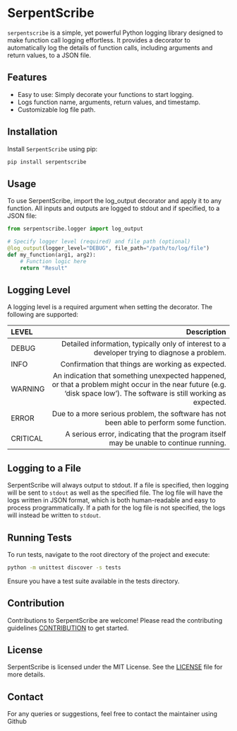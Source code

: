 # SerpentScribe

`serpentscribe` is a simple, yet powerful Python logging library designed to make function call logging effortless. It provides a decorator to automatically log the details of function calls, including arguments and return values, to a JSON file.

## Features

- Easy to use: Simply decorate your functions to start logging.
- Logs function name, arguments, return values, and timestamp.
- Customizable log file path.

## Installation

Install `SerpentScribe` using pip:

```bash
pip install serpentscribe
```
## Usage

To use SerpentScribe, import the log_output decorator and apply it to any function.  All inputs and outputs are logged to stdout and if specified, to a JSON file:

```python
from serpentscribe.logger import log_output

# Specify logger level (required) and file path (optional)
@log_output(logger_level="DEBUG", file_path="/path/to/log/file")
def my_function(arg1, arg2):
    # Function logic here
    return "Result"
```

## Logging Level

A logging level is a required argument when setting the decorator. The following are supported:

| LEVEL       | Description     |
| :------------- | -----------: |
| DEBUG   | Detailed information, typically only of interest to a developer trying to diagnose a problem. |
| INFO   | Confirmation that things are working as expected. |
| WARNING   | An indication that something unexpected happened, or that a problem might occur in the near future (e.g. ‘disk space low’). The software is still working as expected. |
| ERROR   | Due to a more serious problem, the software has not been able to perform some function. |
| CRITICAL   | A serious error, indicating that the program itself may be unable to continue running. |


## Logging to a File

SerpentScribe will always output to stdout.  If a file is specified, then logging will be sent to `stdout` as well as the specified file.
The log file will have the logs written in JSON format, which is both human-readable and easy to process programmatically. If a path for the log file is not specified, the logs will instead be written to `stdout`.

## Running Tests

To run tests, navigate to the root directory of the project and execute:

```bash
python -m unittest discover -s tests
```
Ensure you have a test suite available in the tests directory.

## Contribution

Contributions to SerpentScribe are welcome! Please read the contributing guidelines [CONTRIBUTION](/CONTRIBUTION.md) to get started.

## License

SerpentScribe is licensed under the MIT License. See the [LICENSE](/LICENSE) file for more details.

## Contact

For any queries or suggestions, feel free to contact the maintainer using Github